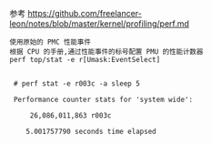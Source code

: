 参考  https://github.com/freelancer-leon/notes/blob/master/kernel/profiling/perf.md

```
使用原始的 PMC 性能事件
根据 CPU 的手册,通过性能事件的标号配置 PMU 的性能计数器
perf top/stat ‐e r[Umask:EventSelect]


```

```
 # perf stat -e r003c -a sleep 5

 Performance counter stats for 'system wide':

 	 26,086,011,863 r003c                                                       

 	5.001757790 seconds time elapsed

```

